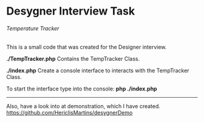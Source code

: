 # Desygner Interview Task
###### Temperature Tracker

This is a small code that was created for the Designer interview.

**./TempTracker.php**
Contains the TempTracker Class.

**./index.php**
Create a console interface to interacts with the TempTracker Class.

To start the interface type into the console: **php ./index.php**

------------

Also, have a look into at demonstration, which I have created. https://github.com/HericlisMartins/desygnerDemo
